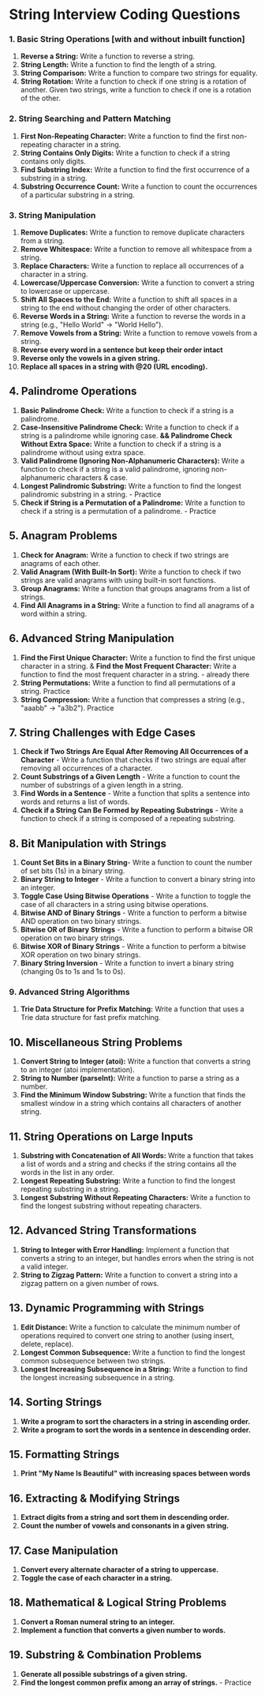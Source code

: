 # String Interview Coding Questions

### 1. Basic String Operations [with and without inbuilt function]
1. **Reverse a String:** Write a function to reverse a string.
2. **String Length:** Write a function to find the length of a string.
3. **String Comparison:** Write a function to compare two strings for equality.
4. **String Rotation:** Write a function to check if one string is a rotation of another. Given two strings, write a function to check if one is a rotation of the other.

### 2. String Searching and Pattern Matching
1. **First Non-Repeating Character:** Write a function to find the first non-repeating character in a string.   
2. **String Contains Only Digits:** Write a function to check if a string contains only digits.
3. **Find Substring Index:** Write a function to find the first occurrence of a substring in a string.
4. **Substring Occurrence Count:** Write a function to count the occurrences of a particular substring in a string.

### 3. String Manipulation
1. **Remove Duplicates:** Write a function to remove duplicate characters from a string.
2. **Remove Whitespace:** Write a function to remove all whitespace from a string.
3. **Replace Characters:** Write a function to replace all occurrences of a character in a string.
4. **Lowercase/Uppercase Conversion:** Write a function to convert a string to lowercase or uppercase.
5. **Shift All Spaces to the End:** Write a function to shift all spaces in a string to the end without changing the order of other characters.
6. **Reverse Words in a String:** Write a function to reverse the words in a string (e.g., "Hello World" -> "World Hello").
7. **Remove Vowels from a String:** Write a function to remove vowels from a string.
8. **Reverse every word in a sentence but keep their order intact** <!-- Input: "Hello World" Output: "olleH dlroW" -->
9. **Reverse only the vowels in a given string.** <!-- Input: "beautiful" Output: "buetifal" -->
10. **Replace all spaces in a string with @20 (URL encoding).** <!-- Input: "My name is John" Output: "My@20name@20is@20John" -->

## 4. Palindrome Operations
1. **Basic Palindrome Check:** Write a function to check if a string is a palindrome. 
2. **Case-Insensitive Palindrome Check:** Write a function to check if a string is a palindrome while ignoring case. 
   **&& Palindrome Check Without Extra Space:** Write a function to check if a string is a palindrome without using extra space.
3. **Valid Palindrome (Ignoring Non-Alphanumeric Characters):** Write a function to check if a string is a valid palindrome, ignoring non-alphanumeric characters & case.
4. **Longest Palindromic Substring:** Write a function to find the longest palindromic substring in a string. - Practice
5. **Check if String is a Permutation of a Palindrome:** Write a function to check if a string is a permutation of a palindrome. - Practice

## 5. Anagram Problems
1. **Check for Anagram:** Write a function to check if two strings are anagrams of each other.
2. **Valid Anagram (With Built-In Sort):** Write a function to check if two strings are valid anagrams with using built-in sort functions.
3. **Group Anagrams:** Write a function that groups anagrams from a list of strings.
4. **Find All Anagrams in a String:** Write a function to find all anagrams of a word within a string.

## 6. Advanced String Manipulation
1. **Find the First Unique Character:** Write a function to find the first unique character in a string. & **Find the Most Frequent Character:** Write a function to find the most frequent character in a string. - already there
2. **String Permutations:** Write a function to find all permutations of a string. Practice
3. **String Compression:** Write a function that compresses a string (e.g., "aaabb" -> "a3b2"). Practice

## 7. String Challenges with Edge Cases
1. **Check if Two Strings Are Equal After Removing All Occurrences of a Character** - Write a function that checks if two strings are equal after removing all occurrences of a character.
2. **Count Substrings of a Given Length** - Write a function to count the number of substrings of a given length in a string.
3. **Find Words in a Sentence** - Write a function that splits a sentence into words and returns a list of words.
4. **Check if a String Can Be Formed by Repeating Substrings** - Write a function to check if a string is composed of a repeating substring.

## 8. Bit Manipulation with Strings
1. **Count Set Bits in a Binary String**- Write a function to count the number of set bits (1s) in a binary string.
2. **Binary String to Integer** - Write a function to convert a binary string into an integer.
3. **Toggle Case Using Bitwise Operations** - Write a function to toggle the case of all characters in a string using bitwise operations.
4. **Bitwise AND of Binary Strings** - Write a function to perform a bitwise AND operation on two binary strings.
5. **Bitwise OR of Binary Strings** - Write a function to perform a bitwise OR operation on two binary strings.
6. **Bitwise XOR of Binary Strings** - Write a function to perform a bitwise XOR operation on two binary strings.
7. **Binary String Inversion** - Write a function to invert a binary string (changing 0s to 1s and 1s to 0s).

### 9. Advanced String Algorithms
1. **Trie Data Structure for Prefix Matching:** Write a function that uses a Trie data structure for fast prefix matching.

## 10. Miscellaneous String Problems
1. **Convert String to Integer (atoi):** Write a function that converts a string to an integer (atoi implementation).
2. **String to Number (parseInt):** Write a function to parse a string as a number.
3. **Find the Minimum Window Substring:** Write a function that finds the smallest window in a string which contains all characters of another string.

## 11. String Operations on Large Inputs
1. **Substring with Concatenation of All Words:** Write a function that takes a list of words and a string and checks if the string contains all the words in the list in any order.
2. **Longest Repeating Substring:** Write a function to find the longest repeating substring in a string.
3. **Longest Substring Without Repeating Characters:** Write a function to find the longest substring without repeating characters.

## 12. Advanced String Transformations
1. **String to Integer with Error Handling:** Implement a function that converts a string to an integer, but handles errors when the string is not a valid integer.
2. **String to Zigzag Pattern:** Write a function to convert a string into a zigzag pattern on a given number of rows.

## 13. Dynamic Programming with Strings
1. **Edit Distance:** Write a function to calculate the minimum number of operations required to convert one string to another (using insert, delete, replace).
2. **Longest Common Subsequence:** Write a function to find the longest common subsequence between two strings.
3. **Longest Increasing Subsequence in a String:** Write a function to find the longest increasing subsequence in a string.

## 14. Sorting Strings
1. **Write a program to sort the characters in a string in ascending order.**
2. **Write a program to sort the words in a sentence in descending order.**

## 15. Formatting Strings
1. **Print "My Name Is Beautiful" with increasing spaces between words** <!-- Example: My  Name   Is    Beautiful. -->

## 16. Extracting & Modifying Strings
1. **Extract digits from a string and sort them in descending order.**
2. **Count the number of vowels and consonants in a given string.**

## 17. Case Manipulation
1. **Convert every alternate character of a string to uppercase.** <!-- Input: "interview" Output: "InTeRvIeW" -->
2. **Toggle the case of each character in a string.**

## 18. Mathematical & Logical String Problems
1. **Convert a Roman numeral string to an integer.**
2. **Implement a function that converts a given number to words.** <!-- Input: 123 Output: "One Hundred Twenty-Three" -->

## 19. Substring & Combination Problems
1. **Generate all possible substrings of a given string.**
2. **Find the longest common prefix among an array of strings.** - Practice

